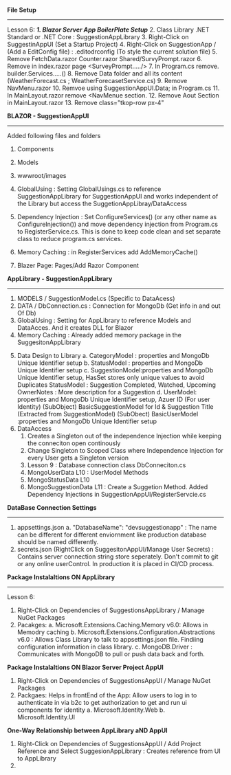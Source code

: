 **File Setup**
***
Lesson 6: ***1. Blazor Server App BoilerPlate Setup*** 
		  2. Class Library .NET Standard or .NET Core : SuggestionAppLibrary
		  3. Right-Click on SuggestinAppUI (Set a Startup Project)
		  4. Right-Click on SuggestionApp / (Add a EditConfig file) : .editodrconfig  (To style the current solution file)
		  5. Remove FetchData.razor Counter.razor Shared/SurvyPrompt.razor
		  6. Remove in index.razor page <SurveyPrompt...../>
		  7. In Program.cs remove. builder.Services.....<WeatherForecastService>()
		  8. Remove Data folder and all its content (WeatherForecast.cs ; WeatherForecasetService.cs)
		  9. Remove NavMenu.razor
		  10. Remvoe using SuggestionAppUI.Data; in Program.cs
		  11. In MainLayout.razor remove <NavMenue section.
		  12. Remove Aout Section in MainLayout.razor
		  13. Remove class="tkop-row px-4"





**BLAZOR - SuggestionAppUI**
***

Added following files and folders
1. Components
2. Models
3. wwwroot/images


1. GlobalUsing : Setting GlobalUsings.cs to reference SuggestionAppLibrary for SuggestionAppUI and works independent of the Library but access the SuggetionAppLibray/DataAccess
2. Dependency Injection : Set ConfigureServices() (or any other name as ConfigureInjection()) and move dependency injection from Program.cs to RegisterService.cs.  This is done to keep code clean and set separate class to reduce program.cs services.
3. Memory Caching : in RegisterServices add AddMemoryCache()
4. Blazer Page: Pages/Add Razor Component
   







**AppLibrary - SuggestionAppLibrary**
***

1. MODELS / SuggestionModel.cs (Specific to DataAcess)
2. DATA / DbConnection.cs  : Connection for MongoDb (Get info in and out Of Db)
3. GlobalUsing : Setting for AppLibrary to reference Models and DataAcces. And it creates DLL for Blazor
4. Memory Caching : Already added memory package in the SuggesitonAppLibrary
 <PackageReference Include="Microsoft.Extensions.Caching.Memory" Version="6.0.0" />

5. Data Design to Library
	a. CategoryModel : properties and MongoDb Unique Identifier setup
	b. StatusModel :   properties and MongoDb Unique Identifier setup
	c. SuggestionModel:properties and MongoDb Unique Identifier setup, 
					   HasSet<strring> stores only unique values to avoid Duplicates
					   StatusModel : Suggestion Completed, Watched, Upcoming
					   OwnerNotes :  More description for a Suggestion
	d. UserModel:	   properties and MongoDb Unique Identifier setup, Azuer ID (For user Identity)
					   (SubObject) BasicSuggestionModel for Id & Suggestion Title (Extracted from SuggestionModel)
					   (SubObect) BasicUserModel :properties and MongoDb Unique Identifier setup 
6. DataAccess
	1. Creates a Singleton out of the independence Injection while keeping the conneciton open continously
	2. Change Singleton to Scoped Class where Independence Injection for every User gets a Singleton version 
	3. Lesson 9 : Database connection class DbConneciton.cs
	4. MongoUserData L10 : UserModel Methods
	5. MongoStatusData L10
	6. MongoSuggestionData L11 : Create a Suggetion Method. Added Dependency Injections in SuggestionAppUI/RegisterServcie.cs



**DataBase Connection Settings**
***
1. appsettings.json
	a. "DatabaseName": "devsuggestionapp" : The name can be different for different enviornment like production database should be named differently.
2. secrets.json (RightClick on SuggesitonAppUI/Manage User Secrets) : Contains server connection string store seperately. Don't commit to git or any online userControl. In production it is placed in CI/CD process.


**Package Instalaltions ON AppLibrary**
****
Lesson 6:
1. Right-Click on Dependencies of SuggestionsAppLibrary / Manage NuGet Packages
2. Pacakges:
	a. Microsoft.Extensions.Caching.Memory v6.0: Allows in Memodry caching
	b. Microsoft.Extensions.Configuration.Abstractions v6.0 : Allows Class Library to talk to appsettings.json file. Findiing configuration information in class library.
	c. MongoDB.Driver : Communicates with MongoDB to pull or push data back and forth.



**Package Instalaltions ON Blazor Server Project AppUI**
1. Right-Click on Dependencies of SuggestionsAppUI / Manage NuGet Packages
2. Packgaes: Helps in frontEnd of the App: Allow users to log in to authenticate in via b2c to get authorization to get and run ui components for identity
	a. Microsoft.Identity.Web
	b. Microsoft.Identity.UI


**One-Way Relationship between AppLibrary aND AppUI**

1. Right-Click on Dependencies of SuggestionsAppUI / Add Project Reference and Select SuggesionAppLibrary : Creates reference from UI to AppLibrary
1. 


	
